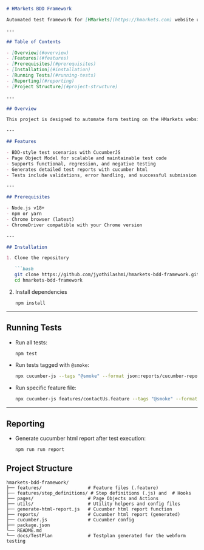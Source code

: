 

````markdown
# HMarkets BDD Framework

Automated test framework for [HMarkets](https://hmarkets.com) website using Selenium WebDriver with JavaScript and CucumberJS for BDD.

---

## Table of Contents

- [Overview](#overview)  
- [Features](#features)  
- [Prerequisites](#prerequisites)  
- [Installation](#installation)  
- [Running Tests](#running-tests)  
- [Reporting](#reporting)  
- [Project Structure](#project-structure)  

---

## Overview

This project is designed to automate form testing on the HMarkets website. It uses Selenium WebDriver and CucumberJS to simulate real user actions and validate form functionality such as the Contact Us form, Demo Account registration, and Live Account pre-registration forms.

---

## Features

- BDD-style test scenarios with CucumberJS  
- Page Object Model for scalable and maintainable test code  
- Supports functional, regression, and negative testing  
- Generates detailed test reports with cucumber html   
- Tests include validations, error handling, and successful submission checks  

---

## Prerequisites

- Node.js v18+  
- npm or yarn  
- Chrome browser (latest)  
- ChromeDriver compatible with your Chrome version  

---

## Installation

1. Clone the repository

   ```bash
   git clone https://github.com/jyothilashmi/hmarkets-bdd-framework.git
   cd hmarkets-bdd-framework
````

2. Install dependencies

   ```bash
   npm install
   ```

---

## Running Tests

* Run all tests:

  ```bash
  npm test
  ```

* Run tests tagged with `@smoke`:

  ```bash
  npx cucumber-js --tags "@smoke" --format json:reports/cucumber-report.json
  ```

* Run specific feature file:

  ```bash
  npx cucumber-js features/contactUs.feature --tags "@smoke" --format json:reports/cucumber-report.json
  ```

---

## Reporting

* Generate cucumber html report after test execution:

  ```bash
  npm run run report
  ```

## Project Structure

```
hmarkets-bdd-framework/
├── features/                 # Feature files (.feature)
├── features/step_definitions/ # Step definitions (.js) and  # Hooks 
├── pages/                    # Page Objects and Actions
├── utils/                    # Utility helpers and config files
├── generate-html-report.js   # Cucumber html report function
├── reports/                  # Cucumber html report (generated)
├── cucumber.js               # Cucumber config
├── package.json
└── README.md
└── docs/TestPlan             # Testplan generated for the webform testing
```
